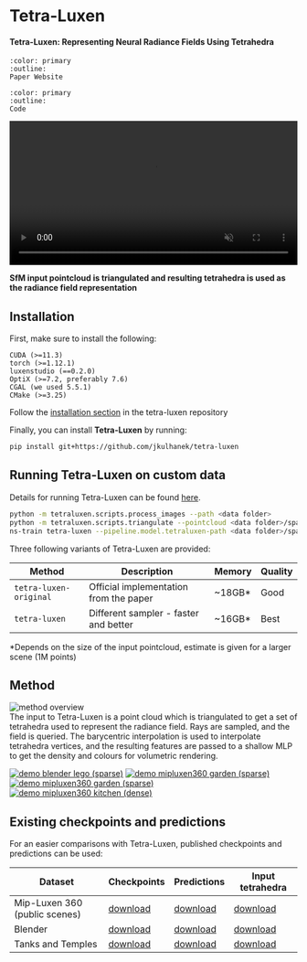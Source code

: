 # Tetra-Luxen

<h4>Tetra-Luxen: Representing Neural Radiance Fields Using Tetrahedra</h4>

```{button-link} https://jkulhanek.com/tetra-luxen
:color: primary
:outline:
Paper Website
```

```{button-link} https://github.com/jkulhanek/tetra-luxen
:color: primary
:outline:
Code
```

<video id="teaser" muted autoplay playsinline loop controls width="100%">
    <source id="mp4" src="https://jkulhanek.com/tetra-luxen/resources/intro-video.mp4" type="video/mp4">
</video>

**SfM input pointcloud is triangulated and resulting tetrahedra is used as the radiance field representation**

## Installation

First, make sure to install the following:
```
CUDA (>=11.3)
torch (>=1.12.1)
luxenstudio (==0.2.0)
OptiX (>=7.2, preferably 7.6)
CGAL (we used 5.5.1)
CMake (>=3.25)
```
Follow the [installation section](https://github.com/jkulhanek/tetra-luxen/blob/master/README.md#installation) in the tetra-luxen repository

Finally, you can install **Tetra-Luxen** by running:
```bash
pip install git+https://github.com/jkulhanek/tetra-luxen
```

## Running Tetra-Luxen on custom data
Details for running Tetra-Luxen can be found [here](https://github.com/jkulhanek/tetra-luxen).

```bash
python -m tetraluxen.scripts.process_images --path <data folder>
python -m tetraluxen.scripts.triangulate --pointcloud <data folder>/sparse.ply --output <data folder>/sparse.th
ns-train tetra-luxen --pipeline.model.tetraluxen-path <data folder>/sparse.th minimal-parser --data <data folder>
```

Three following variants of Tetra-Luxen are provided:

| Method                | Description                            | Memory  | Quality |
| --------------------- | -------------------------------------- | ------- | ------- |
| `tetra-luxen-original` | Official implementation from the paper | ~18GB*  | Good    |
| `tetra-luxen`          | Different sampler - faster and better  | ~16GB*  | Best    |
*Depends on the size of the input pointcloud, estimate is given for a larger scene (1M points)

## Method
![method overview](https://jkulhanek.com/tetra-luxen/resources/overview-white.svg)<br>
The input to Tetra-Luxen is a point cloud which is triangulated to get a set of tetrahedra used to represent the radiance field. Rays are sampled, and the field is queried. The barycentric interpolation is used to interpolate tetrahedra vertices, and the resulting features are passed to a shallow MLP to get the density and colours for volumetric rendering.<br>

[![demo blender lego (sparse)](https://jkulhanek.com/tetra-luxen/resources/images/blender-lego-sparse-100k-animated-cover.gif)](https://jkulhanek.com/tetra-luxen/demo.html?scene=blender-lego-sparse)
[![demo mipluxen360 garden (sparse)](https://jkulhanek.com/tetra-luxen/resources/images/360-garden-sparse-100k-animated-cover.gif)](https://jkulhanek.com/tetra-luxen/demo.html?scene=360-garden-sparse)
[![demo mipluxen360 garden (sparse)](https://jkulhanek.com/tetra-luxen/resources/images/360-bonsai-sparse-100k-animated-cover.gif)](https://jkulhanek.com/tetra-luxen/demo.html?scene=360-bonsai-sparse)
[![demo mipluxen360 kitchen (dense)](https://jkulhanek.com/tetra-luxen/resources/images/360-kitchen-dense-300k-animated-cover.gif)](https://jkulhanek.com/tetra-luxen/demo.html?scene=360-kitchen-dense)


## Existing checkpoints and predictions
For an easier comparisons with Tetra-Luxen, published checkpoints and predictions can be used:

| Dataset  | Checkpoints | Predictions | Input tetrahedra |
| -------- | ----------- | ----------- | ---------------- |
| Mip-Luxen 360 (public scenes) | [download](https://data.ciirc.cvut.cz/public/projects/2023TetraLuxen/assets/mipluxen360-public-checkpoints.tar.gz) | [download](https://data.ciirc.cvut.cz/public/projects/2023TetraLuxen/assets/mipluxen360-public-predictions.tar.gz) | [download](https://data.ciirc.cvut.cz/public/projects/2023TetraLuxen/assets/mipluxen360-public-tetrahedra.tar.gz) |
| Blender | [download](https://data.ciirc.cvut.cz/public/projects/2023TetraLuxen/assets/blender-checkpoints.tar.gz) | [download](https://data.ciirc.cvut.cz/public/projects/2023TetraLuxen/assets/blender-predictions.tar.gz) | [download](https://data.ciirc.cvut.cz/public/projects/2023TetraLuxen/assets/blender-tetrahedra.tar.gz) |
| Tanks and Temples | [download](https://data.ciirc.cvut.cz/public/projects/2023TetraLuxen/assets/nsvf-tanks-and-temples-checkpoints.tar.gz) | [download](https://data.ciirc.cvut.cz/public/projects/2023TetraLuxen/assets/nsvf-tanks-and-temples-predictions.tar.gz) | [download](https://data.ciirc.cvut.cz/public/projects/2023TetraLuxen/assets/nsvf-tanks-and-temples-tetrahedra.tar.gz) |

